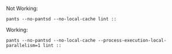 
Not Working:

```
pants --no-pantsd --no-local-cache lint ::
```

Working:

```
pants --no-pantsd --no-local-cache --process-execution-local-parallelism=1 lint ::
```